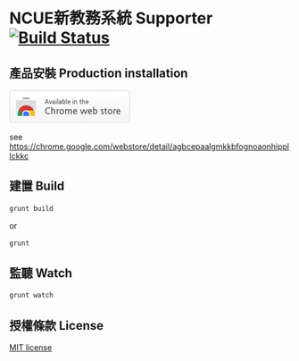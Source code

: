 # NCUE新教務系統 Supporter [![Build Status](https://travis-ci.org/ALiangLiang/NCUE-Edu.-System-Supporter.svg?branch=master)](https://travis-ci.org/ALiangLiang/NCUE-Edu.-System-Supporter)

## 產品安裝 Production installation

[![Install from Web Store](https://raw.githubusercontent.com/ALiangLiang/NCUE-Edu.-System-Supporter/master/tryitnowbutton_small.png)](https://chrome.google.com/webstore/detail/agbcepaalgmkkbfognoaonhippllckkc)

see https://chrome.google.com/webstore/detail/agbcepaalgmkkbfognoaonhippllckkc

##  建置 Build 

```bash
grunt build
```
or
```bash
grunt
```

##  監聽 Watch 

```bash
grunt watch
```

## 授權條款 License

[MIT license](http://opensource.org/licenses/mit-license.php)